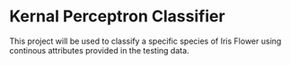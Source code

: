 # Kernal Perceptron Classifier
This project will be used to classify a specific species of Iris Flower using continous attributes provided in the testing data.
